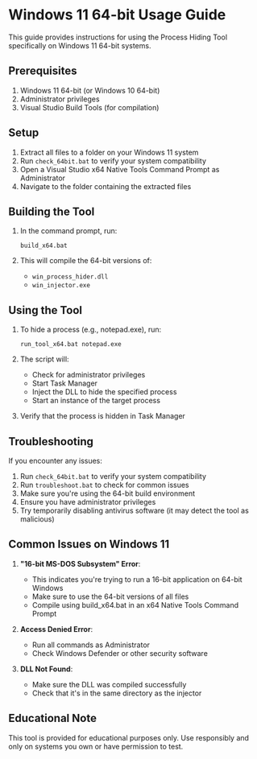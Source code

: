 # Windows 11 64-bit Usage Guide

This guide provides instructions for using the Process Hiding Tool specifically on Windows 11 64-bit systems.

## Prerequisites

1. Windows 11 64-bit (or Windows 10 64-bit)
2. Administrator privileges
3. Visual Studio Build Tools (for compilation)

## Setup

1. Extract all files to a folder on your Windows 11 system
2. Run `check_64bit.bat` to verify your system compatibility
3. Open a Visual Studio x64 Native Tools Command Prompt as Administrator
4. Navigate to the folder containing the extracted files

## Building the Tool

1. In the command prompt, run:
   ```
   build_x64.bat
   ```

2. This will compile the 64-bit versions of:
   - `win_process_hider.dll`
   - `win_injector.exe`

## Using the Tool

1. To hide a process (e.g., notepad.exe), run:
   ```
   run_tool_x64.bat notepad.exe
   ```

2. The script will:
   - Check for administrator privileges
   - Start Task Manager
   - Inject the DLL to hide the specified process
   - Start an instance of the target process

3. Verify that the process is hidden in Task Manager

## Troubleshooting

If you encounter any issues:

1. Run `check_64bit.bat` to verify your system compatibility
2. Run `troubleshoot.bat` to check for common issues
3. Make sure you're using the 64-bit build environment
4. Ensure you have administrator privileges
5. Try temporarily disabling antivirus software (it may detect the tool as malicious)

## Common Issues on Windows 11

1. **"16-bit MS-DOS Subsystem" Error**:
   - This indicates you're trying to run a 16-bit application on 64-bit Windows
   - Make sure to use the 64-bit versions of all files
   - Compile using build_x64.bat in an x64 Native Tools Command Prompt

2. **Access Denied Error**:
   - Run all commands as Administrator
   - Check Windows Defender or other security software

3. **DLL Not Found**:
   - Make sure the DLL was compiled successfully
   - Check that it's in the same directory as the injector

## Educational Note

This tool is provided for educational purposes only. Use responsibly and only on systems you own or have permission to test.
